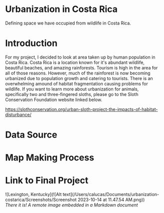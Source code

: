# Urbanization in Costa Rica

Defining space we have occupied from wildlife in Costa Rica.

# Introduction 

For my project, I decided to look at area taken up by human population in Costa Rica. Costa Rica is a location known for it's abundant wildlife, beautiful beaches, and amazing rainforests. Tourism is high in the area for all of those reasons. However, much of the rainforest is now becoming urbanized due to population growth and catering to tourists. There is an overwhelming amound of habitat fragmentation causing problems for wildlife. If you want to learn more about urbanization for animals, specifically two and three-fingered sloths, please go to the Sloth Conservation Foundation website linked below. 

https://slothconservation.org/urban-sloth-project-the-impacts-of-habitat-disturbance/

# Data Source 

# Map Making Process

# Link to Final Project

![Lexington, Kentucky](![Alt text](/Users/calucas/Documents/urbanization-costarica/Screenshots/Screenshot 2023-10-14 at 11.47.54 AM.png))    
*There it is! A remote image embedded in a Markdown document*
